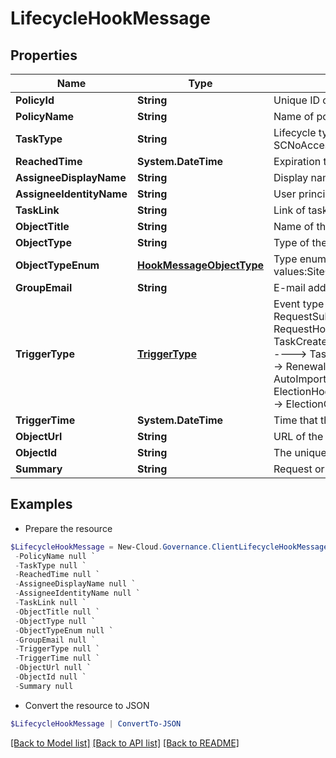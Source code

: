 # LifecycleHookMessage
## Properties

Name | Type | Description | Notes
------------ | ------------- | ------------- | -------------
**PolicyId** | **String** | Unique ID of policy | [optional] 
**PolicyName** | **String** | Name of policy | [optional] 
**TaskType** | **String** | Lifecycle type of workspace, availabe values: SCNoAccess,SCExpired,GroupExpired,GroupInactivityThreshold | [optional] 
**ReachedTime** | **System.DateTime** | Expiration time | [optional] 
**AssigneeDisplayName** | **String** | Display name of assignee | [optional] 
**AssigneeIdentityName** | **String** | User principal name of assignee | [optional] 
**TaskLink** | **String** | Link of task | [optional] 
**ObjectTitle** | **String** | Name of the workspace | [optional] 
**ObjectType** | **String** | Type of the workspace | [optional] 
**ObjectTypeEnum** | [**HookMessageObjectType**](HookMessageObjectType.md) | Type enum of the workspace, availabe values:SiteCollection,Group,Team,GuestUser,Yammer | [optional] 
**GroupEmail** | **String** | E-mail address of the workspace | [optional] 
**TriggerType** | [**TriggerType**](TriggerType.md) | Event type that being triggered, available values and corresponding messages:                          RequestSubmitted,RequestCompleted,RequestCancelled ----&gt; RequestHookMessage             TaskCreated,TaskApproved,TaskRejected,ErrorTaskCreated,TaskRetried,TaskSkipped ----&gt; TaskHookMessage             RenewalSuccess RenewalException,RenewalOverdue ----&gt; RenewalTaskHookMessage             FullyAutoImportSuccess,ConfirmDetailSuccess ----&gt; AutoImportProcessHookMessage             ElectionCompleted,ElectionOverdue ---&gt; ElectionHookMessage             LifecycleInactiveTaskCreated,LifecycleLeaseTaskCreated ----&gt; ElectionOverdue | [optional] 
**TriggerTime** | **System.DateTime** | Time that the webhook is triggered | [optional] 
**ObjectUrl** | **String** | URL of the workspace | [optional] 
**ObjectId** | **String** | The unique ID of the workspace | [optional] 
**Summary** | **String** | Request or task summary | [optional] 

## Examples

- Prepare the resource
```powershell
$LifecycleHookMessage = New-Cloud.Governance.ClientLifecycleHookMessage  -PolicyId null `
 -PolicyName null `
 -TaskType null `
 -ReachedTime null `
 -AssigneeDisplayName null `
 -AssigneeIdentityName null `
 -TaskLink null `
 -ObjectTitle null `
 -ObjectType null `
 -ObjectTypeEnum null `
 -GroupEmail null `
 -TriggerType null `
 -TriggerTime null `
 -ObjectUrl null `
 -ObjectId null `
 -Summary null
```

- Convert the resource to JSON
```powershell
$LifecycleHookMessage | ConvertTo-JSON
```

[[Back to Model list]](../README.md#documentation-for-models) [[Back to API list]](../README.md#documentation-for-api-endpoints) [[Back to README]](../README.md)

